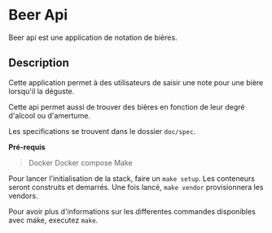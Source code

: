 # Beer Api 

Beer api est une application de notation de bières.

## Description

Cette application permet à des utilisateurs de saisir une note pour une bière lorsqu'il la déguste.

Cette api permet aussi de trouver des bières en fonction de leur degré d'alcool ou d'amertume.

Les specifications se trouvent dans le dossier `doc/spec`.

**Pré-requis**
> Docker
> Docker compose
> Make

Pour lancer l'initialisation de la stack, faire un `make setup`. Les conteneurs seront construits et demarrés.
Une fois lancé, `make vendor` provisionnera les vendors.

Pour avoir plus d'informations sur les differentes commandes disponibles avec make, executez `make`.
